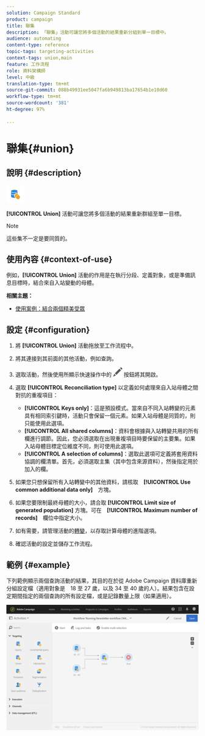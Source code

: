 ```yaml
---
solution: Campaign Standard
product: campaign
title: 聯集
description: 「聯集」活動可讓您將多個活動的結果重新分組到單一目標中。
audience: automating
content-type: reference
topic-tags: targeting-activities
context-tags: union,main
feature: 工作流程
role: 資料架構師
level: 中級
translation-type: tm+mt
source-git-commit: 088b49931ee5047fa6b949813ba17654b1e10d60
workflow-type: tm+mt
source-wordcount: '381'
ht-degree: 97%

---
```



# 聯集{#union}

## 說明 {#description}

![](assets/union.png)

**[!UICONTROL Union]** 活動可讓您將多個活動的結果重新群組至單一目標。

>[!NOTE]
>
>這些集不一定是要同質的。

## 使用內容 {#context-of-use}

例如，**[!UICONTROL Union]** 活動的作用是在執行分段、定義對象，或是準備訊息目標時，結合來自入站變動的母體。

**相關主題：**

* [使用案例：結合兩個精美受眾](../../automating/using/union-on-two-refined-audiences.md)

## 設定 {#configuration}

1. 將 **[!UICONTROL Union]** 活動拖放至工作流程中。
1. 將其連接到其前面的其他活動，例如查詢。
1. 選取活動，然後使用所顯示快速操作中的 ![](assets/edit_darkgrey-24px.png) 按鈕將其開啟。
1. 選取 **[!UICONTROL Reconciliation type]** 以定義如何處理來自入站母體之間對抗的重複項目：

   * **[!UICONTROL Keys only]**：這是預設模式。當來自不同入站轉變的元素具有相同索引鍵時，活動只會保留一個元素。如果入站母體是同質的，則只能使用此選項。
   * **[!UICONTROL All shared columns]**：資料會根據與入站轉變共用的所有欄進行調節。因此，您必須選取在出現重複項目時要保留的主要集。如果入站母體目標定位維度不同，則可使用此選項。
   * **[!UICONTROL A selection of columns]**：選取此選項可定義將套用資料協調的欄清單。首先，必須選取主集（其中包含來源資料），然後指定用於加入的欄。

1. 如果您只想保留所有入站轉變中的其他資料，請核取　**[!UICONTROL Use common additional data only]**　方塊。
1. 如果您要限制最終母體的大小，請合取 **[!UICONTROL Limit size of generated population]** 方塊。可在　**[!UICONTROL Maximum number of records]**　欄位中指定大小。
1. 如有需要，請管理活動的[轉變](../../automating/using/activity-properties.md)，以存取計算母體的進階選項。
1. 確認活動的設定並儲存工作流程。

## 範例 {#example}

下列範例顯示兩個查詢活動的結果，其目的在於從 Adobe Campaign 資料庫重新分組設定檔（適用對象是　18 至 27 歲，以及 34 至 40 歲的人）。結果包含在設定期間指定的兩個查詢的所有設定檔，或是記錄數量上限（如果適用）。

![](assets/wkf_union_example.png)